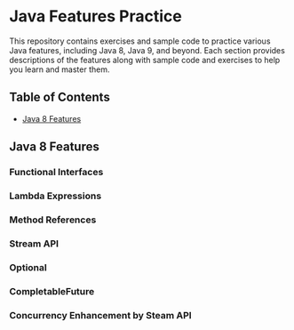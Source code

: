 # Java Features Practice

This repository contains exercises and sample code to practice various Java features, including Java 8, Java 9, and beyond. Each section provides descriptions of the features along with sample code and exercises to help you learn and master them.

## Table of Contents

- [Java 8 Features](#java8)

## Java 8 Features

### Functional Interfaces
### Lambda Expressions
### Method References
### Stream API
### Optional
### CompletableFuture
### Concurrency Enhancement by Steam API



